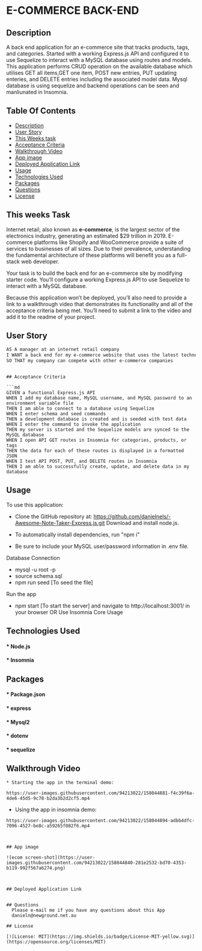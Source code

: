 # E-COMMERCE BACK-END

 ## Description
A back end application for an e-commerce site that tracks products, tags, and categories. Started with a working Express.js API and configured it to use Sequelize to interact with a MySQL database using routes and models.
This application performs CRUD operation on the available database which utilises GET all items,GET one item, POST new entries, PUT updating enteries, and DELETE entries including the associated model data. Mysql database is using sequelize and backend operations can be seen and manliunated in Insomnia.

 ## Table Of Contents
  * [Description](#description)
  * [User Story](#user-story)
  * [This Weeks task](#this-weeks-task)
  * [Acceptance Criteria](#acceptance-criteria )
  * [Walkthrough Video](#walkthrough-video)
  * [App image ](#app-image)
  * [Deployed Application Link](#deployed-application-link)
  * [Usage](#usage)
  * [Technologies Used](#technologies-used)
  * [Packages](#packages)
  * [Questions](#questions)
  * [License](#license)
  

## This weeks Task

Internet retail, also known as **e-commerce**, is the largest sector of the electronics industry, generating an estimated $29 trillion in 2019. E-commerce platforms like Shopify and WooCommerce provide a suite of services to businesses of all sizes. Due to their prevalence, understanding the fundamental architecture of these platforms will benefit you as a full-stack web developer.

Your task is to build the back end for an e-commerce site by modifying starter code. You’ll configure a working Express.js API to use Sequelize to interact with a MySQL database.

Because this application won’t be deployed, you’ll also need to provide a link to a walkthrough video that demonstrates its functionality and all of the acceptance criteria being met. You’ll need to submit a link to the video and add it to the readme of your project.


## User Story

```md
AS A manager at an internet retail company
I WANT a back end for my e-commerce website that uses the latest technologies
SO THAT my company can compete with other e-commerce companies
```
```

## Acceptance Criteria

```md
GIVEN a functional Express.js API
WHEN I add my database name, MySQL username, and MySQL password to an environment variable file
THEN I am able to connect to a database using Sequelize
WHEN I enter schema and seed commands
THEN a development database is created and is seeded with test data
WHEN I enter the command to invoke the application
THEN my server is started and the Sequelize models are synced to the MySQL database
WHEN I open API GET routes in Insomnia for categories, products, or tags
THEN the data for each of these routes is displayed in a formatted JSON
WHEN I test API POST, PUT, and DELETE routes in Insomnia
THEN I am able to successfully create, update, and delete data in my database
```
## Usage

To use this application:

* Clone the GitHub repository at: https://github.com/danielnels/-Awesome-Note-Taker-Express.js.git
Download and install node.js.

* To automatically install dependencies, run "npm i" 

* Be sure to include your MySQL user/password information in .env file.

Database Connection
* mysql -u root -p
* source schema.sql
* npm run seed [To seed the file]

Run the app

* npm start [To start the server] and navigate to http://localhost:3001/ in your browser OR Use Insomnia Core
Usage

## Technologies Used

#### * Node.js
#### * Insomnia 


## Packages

#### * Package.json
#### * express
#### * Mysql2
#### * dotenv
#### * sequelize

    
## Walkthrough Video
```
* Starting the app in the terminal demo:

https://user-images.githubusercontent.com/94213022/158044881-f4c39f6a-4de6-45d5-9c78-b2da3b2d2cf5.mp4
```
* Using the app in insomnia demo:
```
https://user-images.githubusercontent.com/94213022/158044894-adbb4dfc-7096-4527-be8c-a59265f082f6.mp4



## App image

![ecom screen-shot](https://user-images.githubusercontent.com/94213022/158044840-281e2532-bd70-4353-b119-992f567a6274.png)



## Deployed Application Link


## Questions
  Please e-mail me if you have any questions about this App
  danieln@newground.net.au 

## License

[![License: MIT](https://img.shields.io/badge/License-MIT-yellow.svg)](https://opensource.org/licenses/MIT)
